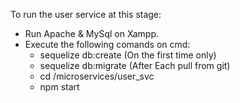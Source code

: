 To run the user service at this stage:
- Run Apache & MySql on Xampp.
- Execute the following comands on cmd:
    - sequelize db:create (On the first time only)
    - sequelize db:migrate (After Each pull from git)
    - cd /microservices/user_svc
    - npm start